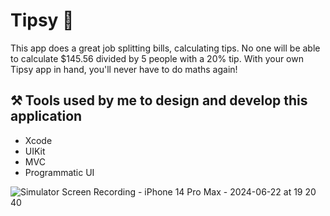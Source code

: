 # Tipsy 💸

This app does a great job splitting bills, calculating tips. No one will be able to calculate $145.56 divided by 5 people with a 20% tip. With your own Tipsy app in hand, you'll never have to do maths again!

## ⚒️ Tools used by me to design and develop this application

- Xcode
- UIKit
- MVC
- Programmatic UI

  
![Simulator Screen Recording - iPhone 14 Pro Max - 2024-06-22 at 19 20 40](https://github.com/MaksimIsAvailable/Tipsy/assets/162634880/cd84180f-3de7-42f0-8869-55dc4d3b5370)
